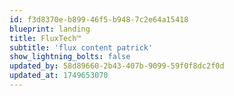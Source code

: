 ```yaml
---
id: f3d8370e-b899-46f5-b948-7c2e64a15418
blueprint: landing
title: FluxTech™
subtitle: 'flux content patrick'
show_lightning_bolts: false
updated_by: 58d89660-2b43-407b-9099-59f0f8dc2f0d
updated_at: 1749653070
---
```

